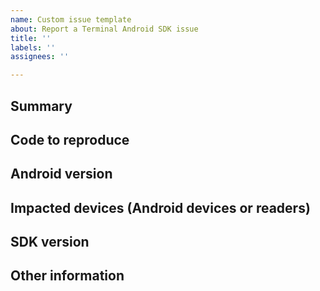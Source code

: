 ```yaml
---
name: Custom issue template
about: Report a Terminal Android SDK issue
title: ''
labels: ''
assignees: ''

---
```


<!--
Please only file issues here that you believe represent actual bugs or feature requests for the Stripe Android SDK.

If you're having general trouble with your Stripe integration, please reach out to support using the form at https://support.stripe.com/ (preferred) or via email to support@stripe.com.

Otherwise, to make it easier to diagnose your issue, please fill out the following:
-->

## Summary
<!-- A simple summary of the problems you're having. -->

## Code to reproduce
<!-- If possible, please include a brief piece of code (or ideally, a link to an example project) demonstrating the problem you're having. -->

## Android version
<!-- What version of Android are you observing the problem on? -->

## Impacted devices (Android devices or readers)
<!-- Are there specific readers or specific Android device models that you are observing the problem on? -->

## SDK version
<!--
What version of our SDK are you using? You can find this by looking at the `dependencies` section of your project's `build.gradle` file.
 -->

## Other information
<!-- Anything else you can include that'll make it easier for us to help you! -->
